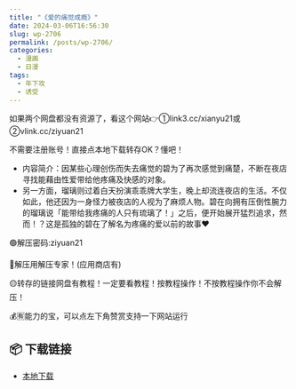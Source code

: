 ```yaml
---
title: "《爱的痛觉成瘾》"
date: 2024-03-06T16:56:30
slug: wp-2706
permalink: /posts/wp-2706/
categories:
  - 漫画
  - 日漫
tags:
  - 年下攻
  - 诱受
---
```


如果两个网盘都没有资源了，看这个网站👉①link3.cc/xianyu21或②vlink.cc/ziyuan21

不需要注册账号！直接点本地下载转存OK？懂吧！

*   内容简介：因某些心理创伤而失去痛觉的碧为了再次感觉到痛楚，不断在夜店寻找能藉由性爱带给他疼痛及快感的对象。
*   另一方面，瑠璃则过着白天扮演乖乖牌大学生，晚上却流连夜店的生活。不仅如此，他还因为一身怪力被夜店的人视为了麻烦人物。碧在向拥有压倒性腕力的瑠璃说「能带给我疼痛的人只有琉璃了！」之后，便开始展开猛烈追求，然而！？这是孤独的碧在了解名为疼痛的爱以前的故事♥

🟢解压密码:ziyuan21

🔵解压用解压专家！(应用商店有)

🟡转存的链接网盘有教程！一定要看教程！按教程操作！不按教程操作你不会解压！

💰🈶能力的宝，可以点左下角赞赏支持一下网站运行

## 📦 下载链接
- [本地下载](https://blziyuan21.com/pay-download/2706?key=686e090e1b&down_id=0)


